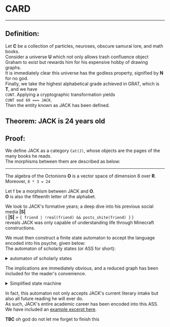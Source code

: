 
# CARD
    
---

## Definition:
  
Let **C** be a collection of particles, neuroses, obscure samurai lore, and math books.  
Consider a universe **U** which not only allows trash confluence object Graham to exist
but rewards him for his expensive hobby of drawing graphs.  
It is immediately clear this universe has the godless property, signified by **N** for no god.  
Finally, we take the highest alphabetical grade achieved in GRAT, which is **T**, and we have  
`CUNT`.  Applying a cryptographic transformation yields  
`CUNT mod 69 === JACK`.  
Then the entity known as JACK has been defined.  

## Theorem: JACK is 24 years old
    
## Proof:
    
We define JACK as a category `Cat(J)`, whose objects are the pages of the many books he reads.  
The morphisms between them are described as below:    

---

The algebra of the Octonions **O** is a vector space of dimension 8 over **R**.  
Moreover, `8 * 3 = 24`    

Let f be a morphism between JACK and **O**.  
**O** is also the fifteenth letter of the alphabet.    

We look to JACK's formative years; a deep dive into his previous social media **|S|**  
( **|S|** = `{ friend | !real(friend) && posts_shite(friend) }` )  
reveals JACK was only capable of understanding life through Minecraft constructions.    

We must then construct a finite state automaton to accept the language encoded into his psyche, given below:  
The automaton of scholarly states (or ASS for short):  
<details>
<summary> automaton of scholarly states </summary>
<img title="omnomchomsky" alt="i read graphviz documentation for this" src="graph.svg">
  
<!-- ![i want you to know i read graphviz documentation for this](graph.svg "omnomchomsky") -->
</details>
  
The implications are immediately obvious, and a reduced graph has been included for the reader's convenience.  
<details>
<summary> Simplified state machine </summary>
<img title="the alphabet" alt="and then i failed mfcs" src="fsa.svg">
</details>  

In fact, this automaton not only accepts JACK's current literary intake but also all future reading he will ever do.  
As such, JACK's entire academic career has been encoded into this ASS.  
We have included an [example excerpt here](futuremathspaper.md).    

**TBC** oh god do not let me forget to finish this    

